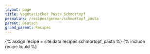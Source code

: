 ```yaml
---
layout: page
title: Vegetarischer Pasta Schmortopf
permalink: /recipes/german/schmortopf_pasta
parent: Deutsch
grand_parent: Recipes
---
```

{% assign recipe = site.data.recipes.schmortopf_pasta %}
{% include recipe.liquid %}